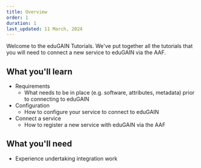 ```yaml
---
title: Overview
order: 1
duration: 1
last_updated: 11 March, 2024
---
```


Welcome to the eduGAIN Tutorials. We've put together all the tutorials that you will need to connect a new service to eduGAIN via the AAF.

## What you'll learn
- Requirements
    - What needs to be in place (e.g. software, attributes, metadata) prior to connecting to eduGAIN
- Configuration
    - How to configure your service to connect to eduGAIN
- Connect a service
    - How to register a new service with eduGAIN via the AAF

## What you'll need
- Experience undertaking integration work
